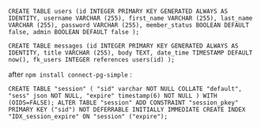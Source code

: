 `CREATE TABLE users (id INTEGER PRIMARY KEY GENERATED ALWAYS AS IDENTITY, username VARCHAR (255), first_name VARCHAR (255), last_name VARCHAR (255), password VARCHAR (255), member_status BOOLEAN DEFAULT false, admin BOOLEAN DEFAULT false );`

`CREATE TABLE messages (id INTEGER PRIMARY KEY GENERATED ALWAYS AS IDENTITY, title VARCHAR (255), body TEXT, date_time TIMESTAMP DEFAULT now(), fk_users INTEGER references users(id) );`

after `npm install connect-pg-simple` :

`CREATE TABLE "session" ( "sid" varchar NOT NULL COLLATE "default", "sess" json NOT NULL, "expire" timestamp(6) NOT NULL ) WITH (OIDS=FALSE); ALTER TABLE "session" ADD CONSTRAINT "session_pkey" PRIMARY KEY ("sid") NOT DEFERRABLE INITIALLY IMMEDIATE CREATE INDEX "IDX_session_expire" ON "session" ("expire");`